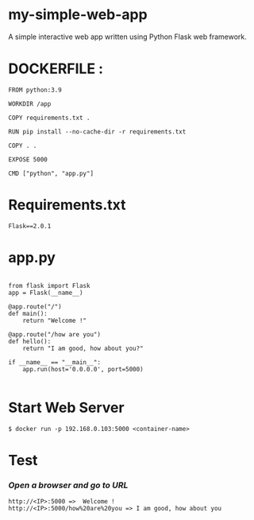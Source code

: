 # my-simple-web-app
A simple interactive web app written using Python Flask web framework.

 # **DOCKERFILE :**


```
FROM python:3.9

WORKDIR /app

COPY requirements.txt .

RUN pip install --no-cache-dir -r requirements.txt

COPY . .

EXPOSE 5000

CMD ["python", "app.py"]
```

# **Requirements.txt**
```
Flask==2.0.1
```
# **app.py**

```

from flask import Flask 
app = Flask(__name__)

@app.route("/")
def main():
    return "Welcome !"

@app.route("/how are you")
def hello():
    return "I am good, how about you?"

if __name__ == "__main__":
    app.run(host='0.0.0.0', port=5000)
    
```

# **Start Web Server**
```
$ docker run -p 192.168.0.103:5000 <container-name>
```
# **Test**
### *Open a browser and go to URL*
```
http://<IP>:5000 =>  Welcome !
http://<IP>:5000/how%20are%20you => I am good, how about you 
```
